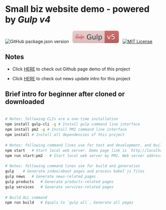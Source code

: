 # Small biz website demo - powered by _Gulp v4_

![GitHub package.json version](https://img.shields.io/github/package-json/v/dyslab/gp-site-biz) &nbsp; [![Gulp v4](./src/Gulp-v5-CF6667.svg)](https://gulpjs.com/) &nbsp; [![MIT License](./src/MIT-license.svg)](./LICENSE)

## Notes

- Click [HERE](https://dyslab.github.io/gp-site-biz/dist/) to check out Github page demo of this project

- Click [HERE](./src/news/README.md) to check out news update intro for this project

## Brief intro for beginner after cloned or downloaded

```bash

# Notes: following CLIs are a one-time installation
npm install gulp-cli -g # Install gulp command line interface
npm install pm2 -g # Install PM2 command line interface
npm install # Install all dependencies of this project

# Notes: following command lines use for test and development. and build
npm start   # Start local web server. Demo page link is `http://localhost:8060/dist/`
npm run start:pm2   # Start local web server by PM2. Web server address and port like above

# Notes: following command lines use for build and generation
gulp    # Generate index/about pages and process babel js files
gulp news   # Generate news-related pages
gulp products   # Generate products-related pages
gulp services   # Generate services-related pages

# Build ALL command
npm run build   # Equals to `gulp all`, Generate all pages
```
